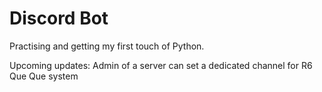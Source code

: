# Discord Bot
Practising and getting my first touch of Python.

Upcoming updates:
Admin of a server can set a dedicated channel for R6 Que
Que system
